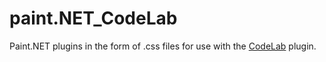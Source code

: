 # paint.NET_CodeLab

Paint.NET plugins in the form of .css files for use with the [CodeLab](http://www.boltbait.com/pdn/codelab/) plugin.
